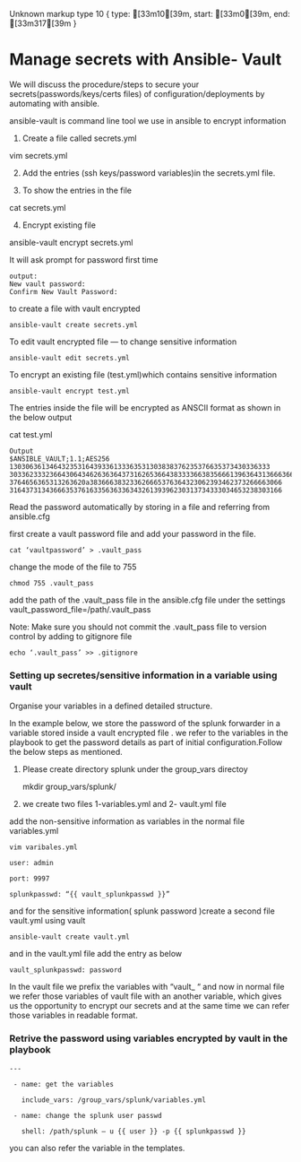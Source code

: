 Unknown markup type 10 { type: [33m10[39m, start: [33m0[39m, end: [33m317[39m }

# Manage secrets with Ansible- Vault

We will discuss the procedure/steps to secure your secrets(passwords/keys/certs files) of configuration/deployments by automating with ansible.

ansible-vault is command line tool we use in ansible to encrypt information

1. Create a file called secrets.yml

vim secrets.yml

2. Add the entries (ssh keys/password variables)in the secrets.yml file.

3. To show the entries in the file

cat secrets.yml

4. Encrypt existing file

ansible-vault encrypt secrets.yml

It will ask prompt for password first time

    output:
    New vault password:
    Confirm New Vault Password:

to create a file with vault encrypted

    ansible-vault create secrets.yml

To edit vault encrypted file — to change sensitive information

    ansible-vault edit secrets.yml 

To encrypt an existing file (test.yml)which contains sensitive information

    ansible-vault encrypt test.yml

The entries inside the file will be encrypted as ANSCII format as shown in the below output

cat test.yml

    Output
    $ANSIBLE_VAULT;1.1;AES256
    13030636134643235316439336133363531303838376235376635373430336333
    30336233323664306434626363643731626536643833336638356661396364313666366231616261
    3764656365313263620a383666383233626665376364323062393462373266663066
    31643731343666353761633563633634326139396230313734333034653238303166

Read the password automatically by storing in a file and referring from ansible.cfg

first create a vault password file and add your password in the file.

    cat ‘vaultpassword’ > .vault_pass 

change the mode of the file to 755

    chmod 755 .vault_pass

add the path of the .vault_pass file in the ansible.cfg file under the settings vault_password_file=/path/.vault_pass

Note: Make sure you should not commit the .vault_pass file to version control by adding to gitignore file

    echo ‘.vault_pass’ >> .gitignore

### Setting up secretes/sensitive information in a variable using vault

Organise your variables in a defined detailed structure.

In the example below, we store the password of the splunk forwarder in a variable stored inside a vault encrypted file . we refer to the variables in the playbook to get the password details as part of initial configuration.Follow the below steps as mentioned.

1. Please create directory splunk under the group_vars directoy

    mkdir group_vars/splunk/

2. we create two files 1-variables.yml and 2- vault.yml file

add the non-sensitive information as variables in the normal file variables.yml

    vim varibales.yml

    user: admin

    port: 9997

    splunkpasswd: “{{ vault_splunkpasswd }}”

and for the sensitive information( splunk password )create a second file vault.yml using vault

    ansible-vault create vault.yml

and in the vault.yml file add the entry as below

    vault_splunkpasswd: password

In the vault file we prefix the variables with “vault_ “ and now in normal file we refer those variables of vault file with an another variable, which gives us the opportunity to encrypt our secrets and at the same time we can refer those variables in readable format.

### Retrive the password using variables encrypted by vault in the playbook

    ---

     - name: get the variables

       include_vars: /group_vars/splunk/variables.yml

     - name: change the splunk user passwd

       shell: /path/splunk — u {{ user }} -p {{ splunkpasswd }} 

you can also refer the variable in the templates.
